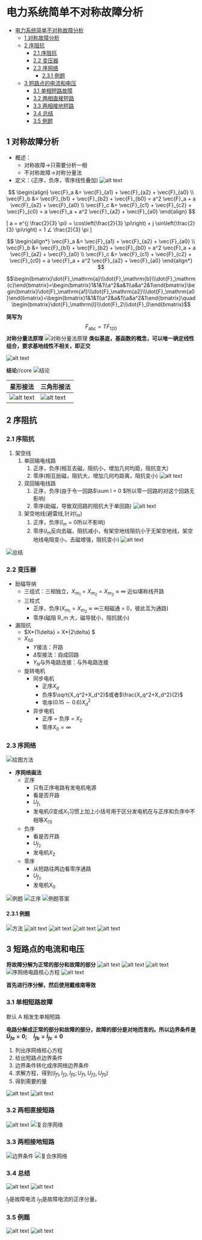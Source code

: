 # 电力系统简单不对称故障分析

- [电力系统简单不对称故障分析](#电力系统简单不对称故障分析)
  - [1 对称故障分析](#1-对称故障分析)
  - [2 序阻抗](#2-序阻抗)
    - [2.1 序阻抗](#21-序阻抗)
    - [2.2 变压器](#22-变压器)
    - [2.3 序网络](#23-序网络)
      - [2.3.1 例题](#231-例题)
  - [3 短路点的电流和电压](#3-短路点的电流和电压)
    - [3.1 单相短路故障](#31-单相短路故障)
    - [3.2 两相直接短路](#32-两相直接短路)
    - [3.3 两相接地短路](#33-两相接地短路)
    - [3.4 总结](#34-总结)
    - [3.5 例题](#35-例题)

## 1 对称故障分析

- 概述：
  - 对称故障->只需要分析一相
  - 不对称故障->对称分量法
- 定义：(正序，负序，零序线性叠加)
  ![alt text](image-1.png)

$$
\begin{align}
\vec{F}_a &= \vec{F}_{a1} + \vec{F}_{a2} + \vec{F}_{a0} \\
\vec{F}_b &= \vec{F}_{b1} + \vec{F}_{b2} + \vec{F}_{b0} = a^2 \vec{F}_a + a \vec{F}_{a2} + \vec{F}_{a0} \\
\vec{F}_c &= \vec{F}_{c1} + \vec{F}_{c2} + \vec{F}_{c0} = a \vec{F}_a + a^2 \vec{F}_{a2} + \vec{F}_{a0}
\end{align}
$$

\[
a = e^{j \frac{2}{3} \pi} = \cos\left(\frac{2}{3} \pi\right) + j \sin\left(\frac{2}{3} \pi\right) = 1 ∠ \frac{2}{3} \pi
\]

$$
\begin{align*}
\vec{F}_a &= \vec{F}_{a1} + \vec{F}_{a2} + \vec{F}_{a0} \\
\vec{F}_b &= \vec{F}_{b1} + \vec{F}_{b2} + \vec{F}_{b0} = a^2 \vec{F}_a + a \vec{F}_{a2} + \vec{F}_{a0} \\
\vec{F}_c &= \vec{F}_{c1} + \vec{F}_{c2} + \vec{F}_{c0} = a \vec{F}_a + a^2 \vec{F}_{a2} + \vec{F}_{a0}
\end{align*}
$$

$$\begin{bmatrix}\dot{F}_\mathrm{a}\\\dot{F}_\mathrm{b}\\\dot{F}_\mathrm{c}\end{bmatrix}=\begin{bmatrix}1&1&1\\a^2&a&1\\a&a^2&1\end{bmatrix}\begin{bmatrix}\dot{F}_\mathrm{a1}\\\dot{F}_\mathrm{a2}\\\dot{F}_\mathrm{a0}\end{bmatrix}=\begin{bmatrix}1&1&1\\a^2&a&1\\a&a^2&1\end{bmatrix}\quad\begin{bmatrix}\dot{F}_\mathrm{l}\\\dot{F}_2\\\dot{F}_0\end{bmatrix}$$

**简写为**
$$\dot{F}_{\mathrm{abc}}=T\dot{F}_{120}$$
**对称分量法原理**
![对称分量法原理](image-5.png)
**类似基底，基函数的概念，可以唯一确定线性组合，要求基地线性不相关，即正交**

![alt text](image-2.png)

**结论**//core
![结论](image-4.png)

| 星形接法                 | 三角形接法               |
| ------------------------ | ------------------------ |
| ![alt text](image-3.png) | ![alt text](image-6.png) |

## 2 序阻抗

### 2.1 序阻抗

1.  架空线
    1. 单回输电线路
       1. 正序，负序(相互去磁，阻抗小，增加几何均距，阻抗变大)
       2. 零序(相互励磁，阻抗大，增加几何均距离，阻抗变小)
          ![alt text](image-9.png)
    2. 双回输电线路
       1. 正序，负序(由于令一回路$\sum I = 0 $所以零一回路的对这个回路无影响)
       2. 零序(助磁，导致双回路的阻抗大于单回路)
          ![alt text](image-10.png)
    3. 架空地线(避雷线,针对$I_m$)
       1. 正序，负序($I_m = 0$所以不影响)
       2. 零序($I_m$反向去磁，阻抗减小，有架空地线阻抗小于无架空地线，架空地线电阻变小，去磁增强，阻抗变小)
          ![alt text](image-8.png)

![总结](image-7.png)

### 2.2 变压器

- 励磁导纳
  - 三组式：三相独立，$X_{m_1}=X_{m_2}=X_{m_3}\approx\infty$ 近似堪称线开路
  - 三柱式
    - 正序，负序($X_{m_1} = X_{m_2} \approx \infty$三相磁通 = 0，彼此互为通路)
    - 零序(磁阻 R_m 大，磁导就小，阻抗就小)
- 漏阻抗
  - $X*{1\delta} = X*{2\delta} $
  - $X_{0\delta}$
    - $Y$接法：开路
    - $\Delta$型接法：自成回路
    - $Y_N$与外电路连接：与外电路连接
  - 旋转电机
    - 同步电机
      - 正序$X_d$
      - 负序$\sqrt{X_q^2+X_d^2}$或者$\frac{X_q^2+X_d^2}{2}$
      - 零序$(0.15 \sim0.6)X_d^2$
    - 异步电机
      - 正序 = 负序 = $X_2$
      - 零序$X_0 = \infty$

### 2.3 序网络

![绘图方法](image-29.png)

- **序网络画法**
  - 正序
    - 只有正序电路有发电机电源
    - 看是否开路
    - $U_{f_1}$
    - 发电机$G$变成$X_1$习惯上加上小括号用于区分发电机在与正序和负序中不相等$X_{(1)}$
  - 负序
    - 看是否开路
    - $U_{f_2}$
    - 发电机$X_2$
  - 零序
    - 从短路往两边看零序通路
    - $U_{f_0}$
    - 发电机$X_0$

![例题](image-11.png)
![正序](image-12.png)
![例题答案](IMG_20241126_092125.jpg)

#### 2.3.1 例题

![方法](image-28.png)
![alt text](image-13.png)
![alt text](image-14.png)
![alt text](image-15.png)
![alt text](image-16.png)

## 3 短路点的电流和电压

**将故障分解为正常的部分和故障的部分**
![alt text](image-17.png)
![alt text](image-18.png)
![alt text](image-19.png)
![序网络电路核心方程](image-20.png)
![alt text](image-21.png)

**首先进行序分解，然后使用戴维南等效**

### 3.1 单相短路故障

默认 A 相发生单相短路

**电路分解成正常的部分和故障的部分，故障的部分是对地而言的。所以边界条件是$\dot{U}_{fa}=0;\quad\dot{I}_{fb}=\dot{I}_{fc}=0$**

1. 列出序网络核心方程
2. 给出短路点边界条件
3. 边界条件转化成序网络边界条件
4. 求解方程，得到($I_{f1},I_{f2},I_{f0};U_{f1},U_{f2},U_{f0}$)
5. 得到需要的量

![alt text](image-22.png)
![alt text](image-23.png)

### 3.2 两相直接短路

![alt text](image-24.png)
![复合序网络](image-25.png)

### 3.3 两相接地短路

![边界条件](image-26.png)
![复合序网络](image-27.png)

### 3.4 总结

![alt text](IMG_20241206_162818.jpg)
![alt text](IMG_20241206_162821.jpg)

$I_f$是故障电流
$I_{f1}$是故障电流的正序分量。

### 3.5 例题

![alt text](image-31.png)
![alt text](image-32.png)


